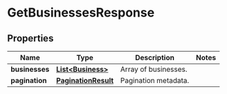 

# GetBusinessesResponse


## Properties

| Name | Type | Description | Notes |
|------------ | ------------- | ------------- | -------------|
|**businesses** | [**List&lt;Business&gt;**](Business.md) | Array of businesses. |  |
|**pagination** | [**PaginationResult**](PaginationResult.md) | Pagination metadata. |  |



